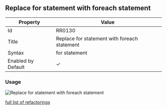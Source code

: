 ## Replace for statement with foreach statement

| Property | Value |
| -------- | ----- |
| Id | RR0130 |
| Title | Replace for statement with foreach statement |
| Syntax | for statement |
| Enabled by Default | &#x2713; |

### Usage

![Replace for statement with foreach statement](../../images/refactorings/ReplaceForWithForEach.png)

[full list of refactorings](Refactorings.md)